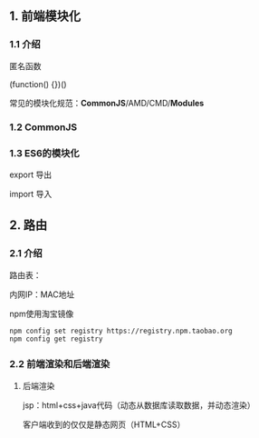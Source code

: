 ## 1. 前端模块化

### 1.1 介绍

匿名函数

(function() {})()



常见的模块化规范：**CommonJS**/AMD/CMD/**Modules**



### 1.2 CommonJS



### 1.3 ES6的模块化

export	导出

import	导入



## 2. 路由

### 2.1 介绍

路由表：

内网IP：MAC地址

npm使用淘宝镜像

```bash
npm config set registry https://registry.npm.taobao.org
npm config get registry
```



### 2.2 前端渲染和后端渲染

1. 后端渲染

   jsp：html+css+java代码（动态从数据库读取数据，并动态渲染）

   客户端收到的仅仅是静态网页（HTML+CSS）

   

